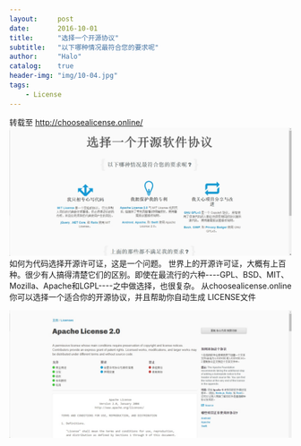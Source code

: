 ```yaml
---
layout:     post
date: 		2016-10-01
title: 		"选择一个开源协议"
subtitle:   "以下哪种情况最符合您的要求呢"
author:     "Halo"
catalog:    true
header-img: "img/10-04.jpg"
tags:
    - License
---
```


转载至 http://choosealicense.online/
![img](img/23-18-10.jpg)
如何为代码选择开源许可证，这是一个问题。
世界上的开源许可证，大概有上百种。很少有人搞得清楚它们的区别。即使在最流行的六种----GPL、BSD、MIT、Mozilla、Apache和LGPL----之中做选择，也很复杂。
从choosealicense.online你可以选择一个适合你的开源协议，并且帮助你自动生成 LICENSE文件

![img](img/23-23-45.jpg)
